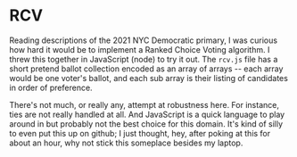 # RCV

Reading descriptions of the 2021 NYC Democratic primary, I was curious how hard it would be to implement a Ranked Choice Voting algorithm. I threw this together in JavaScript (node) to try it out. The `rcv.js` file has a short pretend ballot collection encoded as an array of arrays -- each array would be one voter's ballot, and each sub array is their listing of candidates in order of preference.

There's not much, or really any, attempt at robustness here. For instance, ties are not really handled at all. And JavaScript is a quick language to play around in but probably not the best choice for this domain. It's kind of silly to even put this up on github; I just thought, hey, after poking at this for about an hour, why not stick this someplace besides my laptop.
